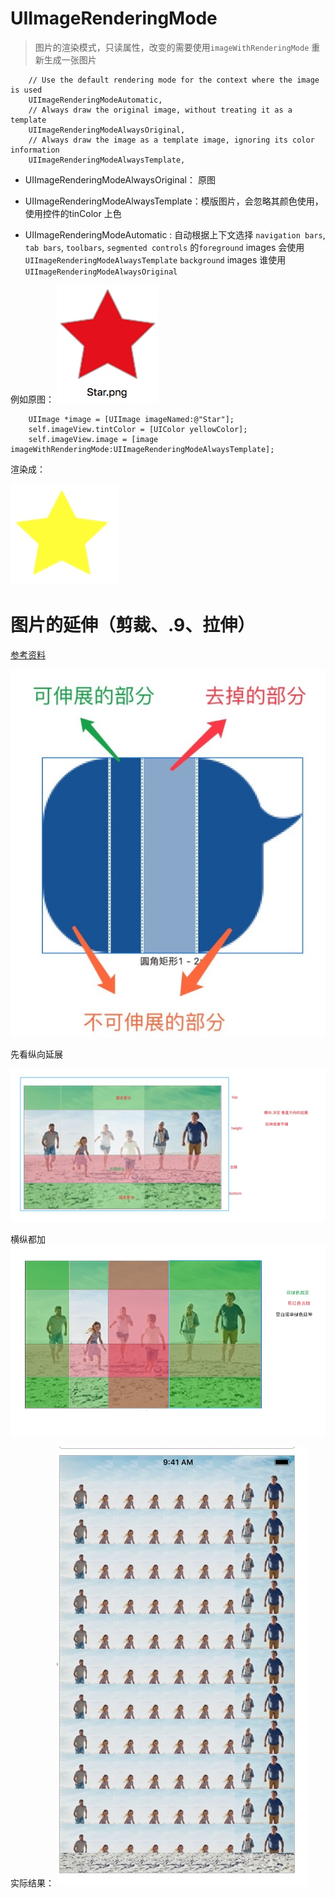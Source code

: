 # UIImageRenderingMode
> 图片的渲染模式，只读属性，改变的需要使用`imageWithRenderingMode` 重新生成一张图片

```objc
    // Use the default rendering mode for the context where the image is used
    UIImageRenderingModeAutomatic,          
    // Always draw the original image, without treating it as a template
    UIImageRenderingModeAlwaysOriginal,  
    // Always draw the image as a template image, ignoring its color information   
    UIImageRenderingModeAlwaysTemplate,     
```

- UIImageRenderingModeAlwaysOriginal： 原图

- UIImageRenderingModeAlwaysTemplate：模版图片，会忽略其颜色使用，使用控件的tinColor 上色

- UIImageRenderingModeAutomatic : 自动根据上下文选择
  `navigation bars`, `tab bars`, `toolbars`, `segmented controls`
  的`foreground` images 会使用  `UIImageRenderingModeAlwaysTemplate`
  `background` images  谁使用  `UIImageRenderingModeAlwaysOriginal`

例如原图：
![](media/15343865242654.jpg)

```objc
    UIImage *image = [UIImage imageNamed:@"Star"];
    self.imageView.tintColor = [UIColor yellowColor];
    self.imageView.image = [image imageWithRenderingMode:UIImageRenderingModeAlwaysTemplate];
```
渲染成：

![](media/15343866188955.jpg)


# 图片的延伸（剪裁、.9、拉伸）
[参考资料](https://blog.csdn.net/zhongad007/article/details/78404232)

![](media/15343910671415.jpg)


先看纵向延展

![](media/15343907616139.jpg)

横纵都加
![](media/15343908561174.jpg)

实际结果：
![](media/15343909017690.jpg)

